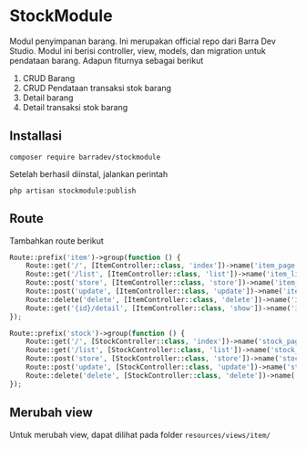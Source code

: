 # StockModule
Modul penyimpanan barang. Ini merupakan official repo dari Barra Dev Studio. Modul ini berisi controller, view, models, dan migration untuk pendataan barang. Adapun fiturnya sebagai berikut

1. CRUD Barang
2. CRUD Pendataan transaksi stok barang
3. Detail barang
4. Detail transaksi stok barang

## Installasi
```
composer require barradev/stockmodule
```

Setelah berhasil diinstal, jalankan perintah

```
php artisan stockmodule:publish
```

## Route
Tambahkan route berikut
```php
Route::prefix('item')->group(function () {
    Route::get('/', [ItemController::class, 'index'])->name('item_page');
    Route::get('/list', [ItemController::class, 'list'])->name('item_list');
    Route::post('store', [ItemController::class, 'store'])->name('item_store');
    Route::post('update', [ItemController::class, 'update'])->name('item_update');
    Route::delete('delete', [ItemController::class, 'delete'])->name('item_delete');
    Route::get('{id}/detail', [ItemController::class, 'show'])->name('item_show');
});

Route::prefix('stock')->group(function () {
    Route::get('/', [StockController::class, 'index'])->name('stock_page');
    Route::get('/list', [StockController::class, 'list'])->name('stock_list');
    Route::post('store', [StockController::class, 'store'])->name('stock_store');
    Route::post('update', [StockController::class, 'update'])->name('stock_update');
    Route::delete('delete', [StockController::class, 'delete'])->name('stock_delete');
});
```

## Merubah view
Untuk merubah view, dapat dilihat pada folder `resources/views/item/`
